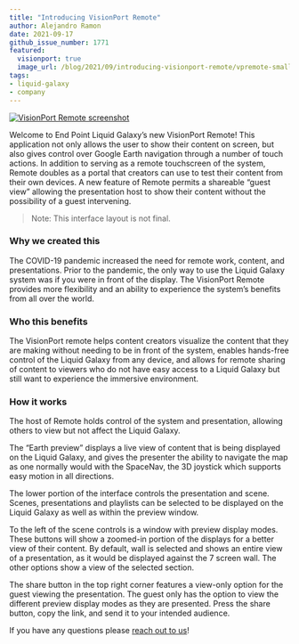 ```yaml
---
title: "Introducing VisionPort Remote"
author: Alejandro Ramon
date: 2021-09-17
github_issue_number: 1771
featured:
  visionport: true
  image_url: /blog/2021/09/introducing-visionport-remote/vpremote-small.jpg
tags:
- liquid-galaxy
- company
---
```


[![VisionPort Remote screenshot](/blog/2021/09/introducing-visionport-remote/vpremote-small.jpg)](/blog/2021/09/introducing-visionport-remote/vpremote-large.jpg)

Welcome to End Point Liquid Galaxy’s new VisionPort Remote! This application not only allows the user to show their content on screen, but also gives control over Google Earth navigation through a number of touch actions. In addition to serving as a remote touchscreen of the system, Remote doubles as a portal that creators can use to test their content from their own devices. A new feature of Remote permits a shareable “guest view” allowing the presentation host to show their content without the possibility of a guest intervening.

> Note: This interface layout is not final.

### Why we created this

The COVID-19 pandemic increased the need for remote work, content, and presentations. Prior to the pandemic, the only way to use the Liquid Galaxy system was if you were in front of the display. The VisionPort Remote provides more flexibility and an ability to experience the system’s benefits from all over the world.

### Who this benefits

The VisionPort remote helps content creators visualize the content that they are making without needing to be in front of the system, enables hands-free control of the Liquid Galaxy from any device, and allows for remote sharing of content to viewers who do not have easy access to a Liquid Galaxy but still want to experience the immersive environment. 

### How it works

The host of Remote holds control of the system and presentation, allowing others to view but not affect the Liquid Galaxy.

The “Earth preview” displays a live view of content that is being displayed on the Liquid Galaxy, and gives the presenter the ability to navigate the map as one normally would with the SpaceNav, the 3D joystick which supports easy motion in all directions.

The lower portion of the interface controls the presentation and scene. Scenes, presentations and playlists can be selected to be displayed on the Liquid Galaxy as well as within the preview window.

To the left of the scene controls is a window with preview display modes. These buttons will show a zoomed-in portion of the displays for a better view of their content. By default, wall is selected and shows an entire view of a presentation, as it would be displayed against the 7 screen wall. The other options show a view of the selected section.

The share button in the top right corner features a view-only option for the guest viewing the presentation. The guest only has the option to view the different preview display modes as they are presented. Press the share button, copy the link, and send it to your intended audience.

If you have any questions please [reach out to us](/contact/)!

